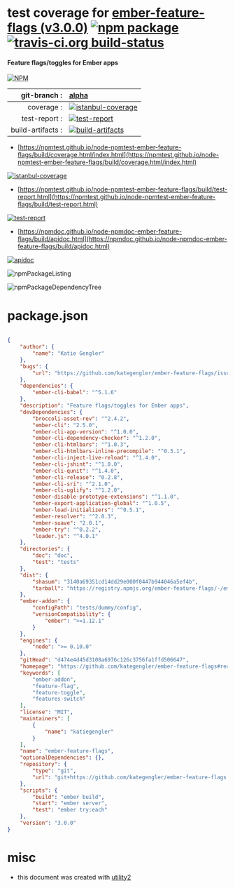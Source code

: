 # test coverage for  [ember-feature-flags (v3.0.0)](https://github.com/kategengler/ember-feature-flags#readme)  [![npm package](https://img.shields.io/npm/v/npmtest-ember-feature-flags.svg?style=flat-square)](https://www.npmjs.org/package/npmtest-ember-feature-flags) [![travis-ci.org build-status](https://api.travis-ci.org/npmtest/node-npmtest-ember-feature-flags.svg)](https://travis-ci.org/npmtest/node-npmtest-ember-feature-flags)
#### Feature flags/toggles for Ember apps

[![NPM](https://nodei.co/npm/ember-feature-flags.png?downloads=true&downloadRank=true&stars=true)](https://www.npmjs.com/package/ember-feature-flags)

| git-branch : | [alpha](https://github.com/npmtest/node-npmtest-ember-feature-flags/tree/alpha)|
|--:|:--|
| coverage : | [![istanbul-coverage](https://npmtest.github.io/node-npmtest-ember-feature-flags/build/coverage.badge.svg)](https://npmtest.github.io/node-npmtest-ember-feature-flags/build/coverage.html/index.html)|
| test-report : | [![test-report](https://npmtest.github.io/node-npmtest-ember-feature-flags/build/test-report.badge.svg)](https://npmtest.github.io/node-npmtest-ember-feature-flags/build/test-report.html)|
| build-artifacts : | [![build-artifacts](https://npmtest.github.io/node-npmtest-ember-feature-flags/glyphicons_144_folder_open.png)](https://github.com/npmtest/node-npmtest-ember-feature-flags/tree/gh-pages/build)|

- [https://npmtest.github.io/node-npmtest-ember-feature-flags/build/coverage.html/index.html](https://npmtest.github.io/node-npmtest-ember-feature-flags/build/coverage.html/index.html)

[![istanbul-coverage](https://npmtest.github.io/node-npmtest-ember-feature-flags/build/screenCapture.buildCi.browser.%252Ftmp%252Fbuild%252Fcoverage.lib.html.png)](https://npmtest.github.io/node-npmtest-ember-feature-flags/build/coverage.html/index.html)

- [https://npmtest.github.io/node-npmtest-ember-feature-flags/build/test-report.html](https://npmtest.github.io/node-npmtest-ember-feature-flags/build/test-report.html)

[![test-report](https://npmtest.github.io/node-npmtest-ember-feature-flags/build/screenCapture.buildCi.browser.%252Ftmp%252Fbuild%252Ftest-report.html.png)](https://npmtest.github.io/node-npmtest-ember-feature-flags/build/test-report.html)

- [https://npmdoc.github.io/node-npmdoc-ember-feature-flags/build/apidoc.html](https://npmdoc.github.io/node-npmdoc-ember-feature-flags/build/apidoc.html)

[![apidoc](https://npmdoc.github.io/node-npmdoc-ember-feature-flags/build/screenCapture.buildCi.browser.%252Ftmp%252Fbuild%252Fapidoc.html.png)](https://npmdoc.github.io/node-npmdoc-ember-feature-flags/build/apidoc.html)

![npmPackageListing](https://npmtest.github.io/node-npmtest-ember-feature-flags/build/screenCapture.npmPackageListing.svg)

![npmPackageDependencyTree](https://npmtest.github.io/node-npmtest-ember-feature-flags/build/screenCapture.npmPackageDependencyTree.svg)



# package.json

```json

{
    "author": {
        "name": "Katie Gengler"
    },
    "bugs": {
        "url": "https://github.com/kategengler/ember-feature-flags/issues"
    },
    "dependencies": {
        "ember-cli-babel": "^5.1.6"
    },
    "description": "Feature flags/toggles for Ember apps",
    "devDependencies": {
        "broccoli-asset-rev": "^2.4.2",
        "ember-cli": "2.5.0",
        "ember-cli-app-version": "^1.0.0",
        "ember-cli-dependency-checker": "^1.2.0",
        "ember-cli-htmlbars": "^1.0.3",
        "ember-cli-htmlbars-inline-precompile": "^0.3.1",
        "ember-cli-inject-live-reload": "^1.4.0",
        "ember-cli-jshint": "^1.0.0",
        "ember-cli-qunit": "^1.4.0",
        "ember-cli-release": "0.2.8",
        "ember-cli-sri": "^2.1.0",
        "ember-cli-uglify": "^1.2.0",
        "ember-disable-prototype-extensions": "^1.1.0",
        "ember-export-application-global": "^1.0.5",
        "ember-load-initializers": "^0.5.1",
        "ember-resolver": "^2.0.3",
        "ember-suave": "2.0.1",
        "ember-try": "^0.2.2",
        "loader.js": "^4.0.1"
    },
    "directories": {
        "doc": "doc",
        "test": "tests"
    },
    "dist": {
        "shasum": "3140a69351cd14dd29e000f0447b944046a5ef4b",
        "tarball": "https://registry.npmjs.org/ember-feature-flags/-/ember-feature-flags-3.0.0.tgz"
    },
    "ember-addon": {
        "configPath": "tests/dummy/config",
        "versionCompatibility": {
            "ember": ">=1.12.1"
        }
    },
    "engines": {
        "node": ">= 0.10.0"
    },
    "gitHead": "d474e4d45d3108a6976c126c3756fa1ffd506647",
    "homepage": "https://github.com/kategengler/ember-feature-flags#readme",
    "keywords": [
        "ember-addon",
        "feature-flag",
        "feature-toggle",
        "features-switch"
    ],
    "license": "MIT",
    "maintainers": [
        {
            "name": "katiegengler"
        }
    ],
    "name": "ember-feature-flags",
    "optionalDependencies": {},
    "repository": {
        "type": "git",
        "url": "git+https://github.com/kategengler/ember-feature-flags.git"
    },
    "scripts": {
        "build": "ember build",
        "start": "ember server",
        "test": "ember try:each"
    },
    "version": "3.0.0"
}
```



# misc
- this document was created with [utility2](https://github.com/kaizhu256/node-utility2)
